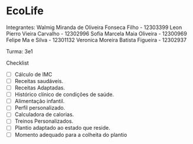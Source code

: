 # EcoLife
Integrantes:
Walmig Miranda de Oliveira Fonseca Filho - 12303399
Leon Pierro Vieira Carvalho - 12302996
Sofia Marcela Maia Oliveira - 12300969
Felipe Ma e Silva - 12301132
Veronica Moreira Batista Figueira - 12302937

Turma: 3e1

Checklist

- [ ] Cálculo de IMC
- [ ] Receitas saudáveis.
- [ ] Receitas Adaptadas.
- [ ] Histórico clínico de condições de saúde.
- [ ] Alimentação infantil.
- [ ] Perfil personalizado.
- [ ] Calculadora de calorias.
- [ ] Treinos Personalizados.
- [ ] Plantio adaptado ao estado que reside.
- [ ] Momento adequado para a colheita do plantio
